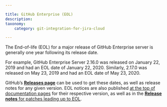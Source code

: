 ```yaml
---

title: GitHub Enterprise (EOL)
description:
taxonomy:
    category: git-integration-for-jira-cloud

---
```

The End-of-life (EOL) for a major release of GitHub Enterprise server is generally one year following its release date.

For example, GitHub Enterprise Server 2.16.0 was released on January 22, 2019 and had an EOL date of January 22, 2020. Similarly, 2.17.0 was released on May 23, 2019 and had an EOL date of May 23, 2020.

GitHub’s [**Releases page**](https://enterprise.github.com/releases) can be used to get these dates, as well as release notes for any given version. EOL notices are also published [at the top of documentation pages](https://docs.github.com/en/enterprise/2.17) for their respective version, as well as in the [**Release notes** for patches leading up to EOL](https://enterprise.github.com/releases/2.17.25/notes).

